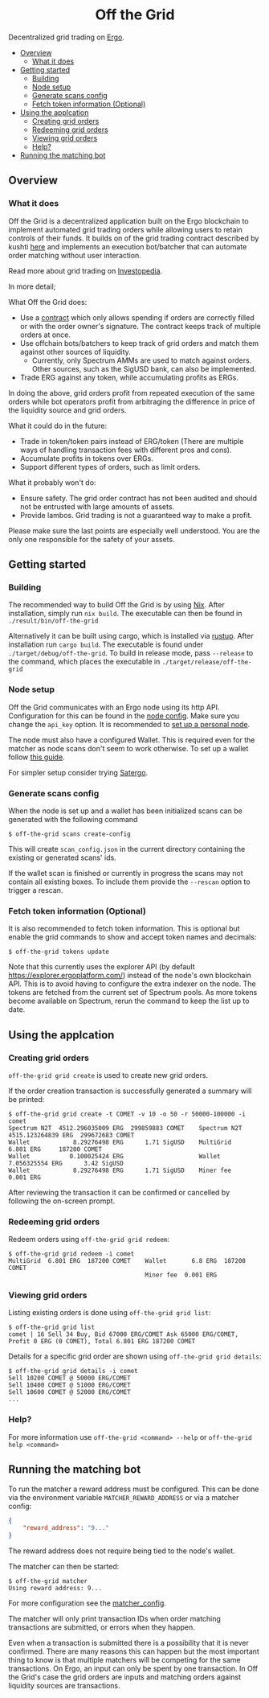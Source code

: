 <h1 align="center">Off the Grid</h1>

Decentralized grid trading on [Ergo](https://ergoplatform.org/).

<!--toc:start-->
- [Overview](#overview)
  - [What it does](#what-it-does)
- [Getting started](#getting-started)
  - [Building](#building)
  - [Node setup](#node-setup)
  - [Generate scans config](#generate-scans-config)
  - [Fetch token information (Optional)](#fetch-token-information-optional)
- [Using the applcation](#using-the-applcation)
  - [Creating grid orders](#creating-grid-orders)
  - [Redeeming grid orders](#redeeming-grid-orders)
  - [Viewing grid orders](#viewing-grid-orders)
  - [Help?](#help)
- [Running the matching bot](#running-the-matching-bot)
<!--toc:end-->

## Overview

### What it does

Off the Grid is a decentralized application built on the Ergo blockchain to implement automated grid trading orders while allowing users to retain controls of their funds.
It builds on of the grid trading contract described by kushti [here](https://www.ergoforum.org/t/decentralized-grid-trading-on-ergo/3750)
and implements an execution bot/batcher that can automate order matching without user interaction.

Read more about grid trading on [Investopedia](https://www.investopedia.com/terms/g/grid-trading.asp).

In more detail;

What Off the Grid does:
- Use a [contract](./contracts/grid_multi/contract.es) which only allows spending if orders are correctly filled or with the order owner's signature. The contract keeps track of multiple orders at once.
- Use offchain bots/batchers to keep track of grid orders and match them against other sources of liquidity.
  - Currently, only Spectrum AMMs are used to match against orders. Other sources, such as the SigUSD bank, can also be implemented.
- Trade ERG against any token, while accumulating profits as ERGs.

In doing the above, grid orders profit from repeated execution of the same orders while bot operators profit from arbitraging the difference in price of the liquidity source and grid orders.

What it could do in the future:
- Trade in token/token pairs instead of ERG/token (There are multiple ways of handling transaction fees with different pros and cons).
- Accumulate profits in tokens over ERGs.
- Support different types of orders, such as limit orders.

What it probably won't do:
- Ensure safety. The grid order contract has not been audited and should not be entrusted with large amounts of assets.
- Provide lambos. Grid trading is not a guaranteed way to make a profit.

Please make sure the last points are especially well understood. You are the only one responsible for the safety of your assets.

## Getting started

### Building

The recommended way to build Off the Grid is by using [Nix](https://nixos.org/). After installation, simply run `nix build`.
The executable can then be found in `./result/bin/off-the-grid`

Alternatively it can be built using cargo, which is installed via [rustup](https://rustup.rs/). After installation run `cargo build`. The executable is found under `./target/debug/off-the-grid`. To build in release mode, pass `--release` to the command, which places the executable in `./target/release/off-the-grid`

### Node setup
Off the Grid communicates with an Ergo node using its http API. Configuration for this can be found in the [node config](./node_config.json). Make sure you change the `api_key` option.
It is recommended to [set up a personal node](https://docs.ergoplatform.com/node/install/).

The node must also have a configured Wallet. This is required even for the matcher as node scans don't seem to work otherwise.
To set up a wallet follow [this guide](https://docs.ergoplatform.com/node/wallet/).

For simpler setup consider trying [Satergo](https://satergo.com/).

### Generate scans config

When the node is set up and a wallet has been initialized scans can be generated with the following command
```shell
$ off-the-grid scans create-config
```

This will create `scan_config.json` in the current directory containing the existing or generated scans' ids.

If the wallet scan is finished or currently in progress the scans may not contain all existing boxes. To include them provide the `--rescan` option to trigger a rescan.

### Fetch token information (Optional)

It is also recommended to fetch token information. This is optional but enable the grid commands to show and accept token names and decimals:
```shell
$ off-the-grid tokens update
```

Note that this currently uses the explorer API (by default https://explorer.ergoplatform.com/) instead of the node's own blockchain API.
This is to avoid having to configure the extra indexer on the node. The tokens are fetched from the current set of Spectrum pools. As more tokens become available on Spectrum, rerun the command to keep the list up to date.

## Using the applcation

### Creating grid orders

`off-the-grid grid create` is used to create new grid orders.

If the order creation transaction is successfully generated a summary will be printed:
```shell
$ off-the-grid grid create -t COMET -v 10 -o 50 -r 50000-100000 -i comet
Spectrum N2T  4512.296035009 ERG  299859883 COMET    Spectrum N2T  4515.123264839 ERG  299672683 COMET
Wallet            8.29276498 ERG      1.71 SigUSD    MultiGrid              6.801 ERG     187200 COMET
Wallet           0.100025424 ERG                     Wallet           7.056325554 ERG      3.42 SigUSD
Wallet            8.29276498 ERG      1.71 SigUSD    Miner fee              0.001 ERG
```
After reviewing the transaction it can be confirmed or cancelled by following the on-screen prompt.

### Redeeming grid orders

Redeem orders using `off-the-grid grid redeem`:
```shell
$ off-the-grid grid redeem -i comet
MultiGrid  6.801 ERG  187200 COMET    Wallet       6.8 ERG  187200 COMET
                                      Miner fee  0.001 ERG
```

### Viewing grid orders

Listing existing orders is done using `off-the-grid grid list`:
```shell
$ off-the-grid grid list
comet | 16 Sell 34 Buy, Bid 67000 ERG/COMET Ask 65000 ERG/COMET, Profit 0 ERG (0 COMET), Total 6.801 ERG 187200 COMET
```

Details for a specific grid order are shown using `off-the-grid grid details`:
```shell
$ off-the-grid grid details -i comet
Sell 10200 COMET @ 50000 ERG/COMET
Sell 10400 COMET @ 51000 ERG/COMET
Sell 10600 COMET @ 52000 ERG/COMET
...
```

### Help?

For more information use `off-the-grid <command> --help` or `off-the-grid help <command>`

## Running the matching bot

To run the matcher a reward address must be configured.
This can be done via the environment variable `MATCHER_REWARD_ADDRESS` or via a matcher config:
```json
{
    "reward_address": "9..."
}
```
The reward address does not require being tied to the node's wallet.

The matcher can then be started:
```shell
$ off-the-grid matcher
Using reward address: 9...
```
For more configuration see the [matcher_config](./matcher_config.json).

The matcher will only print transaction IDs when order matching transactions are submitted, or errors when they happen.

Even when a transaction is submitted there is a possibility that it is never confirmed. There are many reasons this can happen but the most important thing to know is that multiple matchers will be competing for the same transactions. On Ergo, an input can only be spent by one transaction. In Off the Grid's case the grid orders are inputs and matching orders against liquidity sources are transactions.
